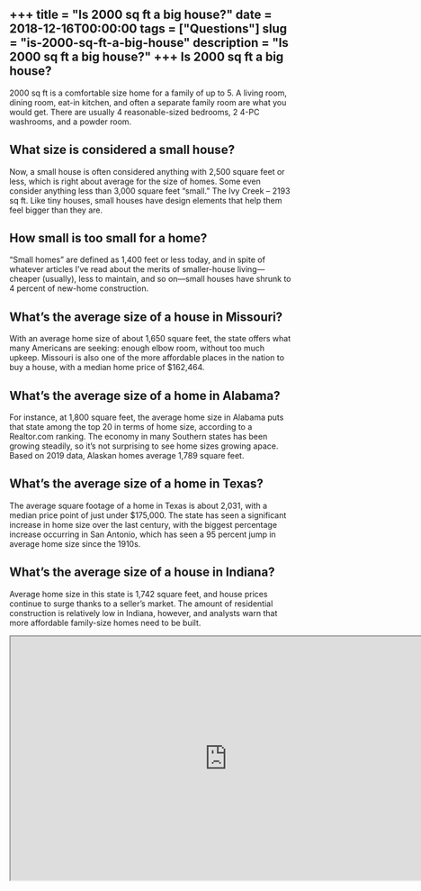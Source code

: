 +++
title = "Is 2000 sq ft a big house?"
date = 2018-12-16T00:00:00
tags = ["Questions"]
slug = "is-2000-sq-ft-a-big-house"
description = "Is 2000 sq ft a big house?"
+++
Is 2000 sq ft a big house?
--------------------------

2000 sq ft is a comfortable size home for a family of up to 5. A living room, dining room, eat-in kitchen, and often a separate family room are what you would get. There are usually 4 reasonable-sized bedrooms, 2 4-PC washrooms, and a powder room.

What size is considered a small house?
--------------------------------------

Now, a small house is often considered anything with 2,500 square feet or less, which is right about average for the size of homes. Some even consider anything less than 3,000 square feet “small.” The Ivy Creek – 2193 sq ft. Like tiny houses, small houses have design elements that help them feel bigger than they are.

How small is too small for a home?
----------------------------------

“Small homes” are defined as 1,400 feet or less today, and in spite of whatever articles I’ve read about the merits of smaller-house living—cheaper (usually), less to maintain, and so on—small houses have shrunk to 4 percent of new-home construction.

What’s the average size of a house in Missouri?
-----------------------------------------------

With an average home size of about 1,650 square feet, the state offers what many Americans are seeking: enough elbow room, without too much upkeep. Missouri is also one of the more affordable places in the nation to buy a house, with a median home price of $162,464.

What’s the average size of a home in Alabama?
---------------------------------------------

For instance, at 1,800 square feet, the average home size in Alabama puts that state among the top 20 in terms of home size, according to a Realtor.com ranking. The economy in many Southern states has been growing steadily, so it’s not surprising to see home sizes growing apace. Based on 2019 data, Alaskan homes average 1,789 square feet.

What’s the average size of a home in Texas?
-------------------------------------------

The average square footage of a home in Texas is about 2,031, with a median price point of just under $175,000. The state has seen a significant increase in home size over the last century, with the biggest percentage increase occurring in San Antonio, which has seen a 95 percent jump in average home size since the 1910s.

What’s the average size of a house in Indiana?
----------------------------------------------

Average home size in this state is 1,742 square feet, and house prices continue to surge thanks to a seller’s market. The amount of residential construction is relatively low in Indiana, however, and analysts warn that more affordable family-size homes need to be built.

<iframe allow="accelerometer; autoplay; clipboard-write; encrypted-media; gyroscope; picture-in-picture" allowfullscreen="" class="__youtube_prefs__  epyt-is-override  no-lazyload" data-no-lazy="1" data-origheight="433" data-origwidth="770" data-skipgform_ajax_framebjll="" height="433" id="_ytid_26832" loading="lazy" src="https://www.youtube.com/embed/lHxPxD4yai8?enablejsapi=1&autoplay=0&cc_load_policy=0&cc_lang_pref=&iv_load_policy=1&loop=0&modestbranding=0&rel=1&fs=1&playsinline=0&autohide=2&theme=dark&color=red&controls=1&" title="YouTube player" width="770"></iframe>